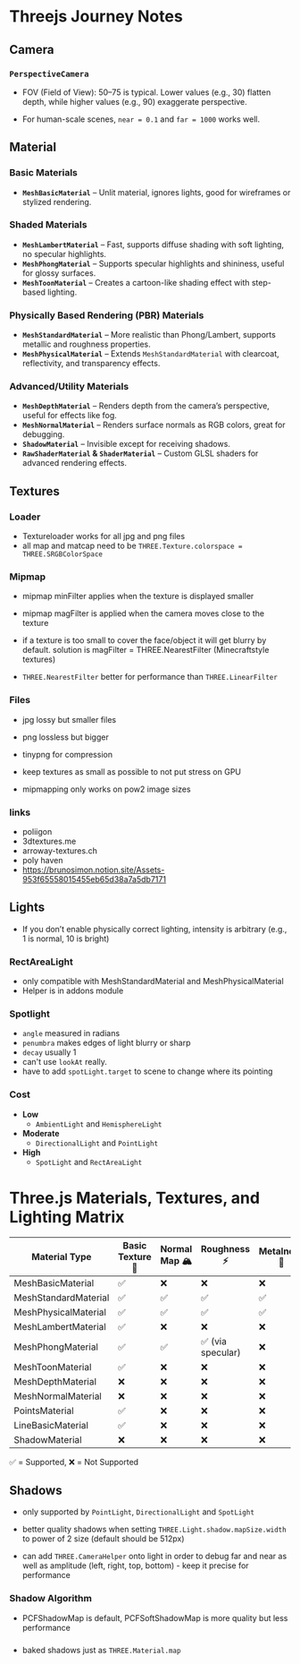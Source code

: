 # Threejs Journey Notes

## Camera

### `PerspectiveCamera`

- FOV (Field of View): 50–75 is typical. Lower values (e.g., 30) flatten depth, while higher values (e.g., 90) exaggerate perspective.

- For human-scale scenes, `near = 0.1` and `far = 1000` works well.

## Material

### **Basic Materials**

- **`MeshBasicMaterial`** – Unlit material, ignores lights, good for wireframes or stylized rendering.

### **Shaded Materials**

- **`MeshLambertMaterial`** – Fast, supports diffuse shading with soft lighting, no specular highlights.
- **`MeshPhongMaterial`** – Supports specular highlights and shininess, useful for glossy surfaces.
- **`MeshToonMaterial`** – Creates a cartoon-like shading effect with step-based lighting.

### **Physically Based Rendering (PBR) Materials**

- **`MeshStandardMaterial`** – More realistic than Phong/Lambert, supports metallic and roughness properties.
- **`MeshPhysicalMaterial`** – Extends `MeshStandardMaterial` with clearcoat, reflectivity, and transparency effects.

### **Advanced/Utility Materials**

- **`MeshDepthMaterial`** – Renders depth from the camera’s perspective, useful for effects like fog.
- **`MeshNormalMaterial`** – Renders surface normals as RGB colors, great for debugging.
- **`ShadowMaterial`** – Invisible except for receiving shadows.
- **`RawShaderMaterial` & `ShaderMaterial`** – Custom GLSL shaders for advanced rendering effects.

## Textures

### Loader

- Textureloader works for all jpg and png files
- all map and matcap need to be `THREE.Texture.colorspace = THREE.SRGBColorSpace`

### Mipmap

- mipmap minFilter applies when the texture is displayed smaller
- mipmap magFilter is applied when the camera moves close to the texture

- if a texture is too small to cover the face/object it will get blurry by default. solution is magFilter = THREE.NearestFilter (Minecraftstyle textures)

- `THREE.NearestFilter` better for performance than `THREE.LinearFilter`

### Files

- jpg lossy but smaller files
- png lossless but bigger

- tinypng for compression
- keep textures as small as possible to not put stress on GPU
- mipmapping only works on pow2 image sizes

### links

- poliigon
- 3dtextures.me
- arroway-textures.ch
- poly haven
- https://brunosimon.notion.site/Assets-953f65558015455eb65d38a7a5db7171

## Lights

- If you don’t enable physically correct lighting, intensity is arbitrary (e.g., 1 is normal, 10 is bright)

### RectAreaLight

- only compatible with MeshStandardMaterial and MeshPhysicalMaterial
- Helper is in addons module

### Spotlight

- `angle` measured in radians
- `penumbra` makes edges of light blurry or sharp
- `decay` usually 1
- can't use `lookAt` really.
- have to add `spotLight.target` to scene to change where its pointing

### Cost

- **Low**
  - `AmbientLight` and `HemisphereLight`
- **Moderate**
  - `DirectionalLight` and `PointLight`
- **High**
  - `SpotLight` and `RectAreaLight`

# Three.js Materials, Textures, and Lighting Matrix

| Material Type        | Basic Texture 🎨 | Normal Map 🏔️ | Roughness ⚡      | Metalness 🔩 | Emissive 💡 | Shadows 🌑 | Opacity 🌫️ | Double-Sided 🔄 | Clearcoat ✨ | Sheen 🌟 |
| -------------------- | ---------------- | ------------- | ----------------- | ------------ | ----------- | ---------- | ---------- | --------------- | ------------ | -------- |
| MeshBasicMaterial    | ✅               | ❌            | ❌                | ❌           | ❌          | ❌         | ✅         | ✅              | ❌           | ❌       |
| MeshStandardMaterial | ✅               | ✅            | ✅                | ✅           | ✅          | ✅         | ✅         | ✅              | ❌           | ❌       |
| MeshPhysicalMaterial | ✅               | ✅            | ✅                | ✅           | ✅          | ✅         | ✅         | ✅              | ✅           | ✅       |
| MeshLambertMaterial  | ✅               | ❌            | ❌                | ❌           | ❌          | ✅         | ✅         | ✅              | ❌           | ❌       |
| MeshPhongMaterial    | ✅               | ✅            | ✅ (via specular) | ❌           | ✅          | ✅         | ✅         | ✅              | ❌           | ❌       |
| MeshToonMaterial     | ✅               | ❌            | ❌                | ❌           | ❌          | ✅         | ✅         | ✅              | ❌           | ❌       |
| MeshDepthMaterial    | ❌               | ❌            | ❌                | ❌           | ❌          | ✅         | ❌         | ✅              | ❌           | ❌       |
| MeshNormalMaterial   | ❌               | ❌            | ❌                | ❌           | ❌          | ✅         | ❌         | ✅              | ❌           | ❌       |
| PointsMaterial       | ✅               | ❌            | ❌                | ❌           | ❌          | ❌         | ✅         | ❌              | ❌           | ❌       |
| LineBasicMaterial    | ✅               | ❌            | ❌                | ❌           | ❌          | ❌         | ✅         | ❌              | ❌           | ❌       |
| ShadowMaterial       | ❌               | ❌            | ❌                | ❌           | ❌          | ✅         | ✅         | ✅              | ❌           | ❌       |

✅ = Supported, ❌ = Not Supported

## Shadows

- only supported by `PointLight`, `DirectionalLight` and `SpotLight`

- better quality shadows when setting `THREE.Light.shadow.mapSize.width` to power of 2 size (default should be 512px)

- can add `THREE.CameraHelper` onto light in order to debug far and near as well as amplitude (left, right, top, bottom) - keep it precise for performance

### Shadow Algorithm

- PCFShadowMap is default, PCFSoftShadowMap is more quality but less performance

###

- baked shadows just as `THREE.Material.map`

